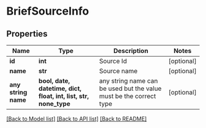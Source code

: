 # BriefSourceInfo


## Properties
Name | Type | Description | Notes
------------ | ------------- | ------------- | -------------
**id** | **int** | Source Id | [optional] 
**name** | **str** | Source name | [optional] 
**any string name** | **bool, date, datetime, dict, float, int, list, str, none_type** | any string name can be used but the value must be the correct type | [optional]

[[Back to Model list]](../README.md#documentation-for-models) [[Back to API list]](../README.md#documentation-for-api-endpoints) [[Back to README]](../README.md)


